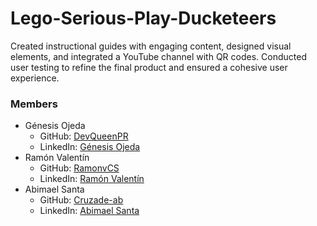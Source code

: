 # Lego-Serious-Play-Ducketeers
Created instructional guides with engaging content, designed visual elements, and integrated a YouTube channel with QR codes. Conducted user testing to refine the final product and ensured a cohesive user experience.

### Members
- Génesis Ojeda
  - GitHub: [DevQueenPR](https://github.com/DevQueenPR)
  - LinkedIn: [Génesis Ojeda](https://www.linkedin.com/in/g%C3%A9nesis-ojeda-451576302?utm_source=share&utm_campaign=share_via&utm_content=profile&utm_medium=android_app)
- Ramón Valentín
  - GitHub: [RamonvCS](https://github.com/RamonvCS)
  - LinkedIn: [Ramón Valentín](https://www.linkedin.com/in/ramonvalentinrivera/)
- Abimael Santa
  - GitHub: [Cruzade-ab](https://github.com/Cruzade-ab)
  - LinkedIn: [Abimael Santa](https://www.linkedin.com/in/abimaelsanta/)
